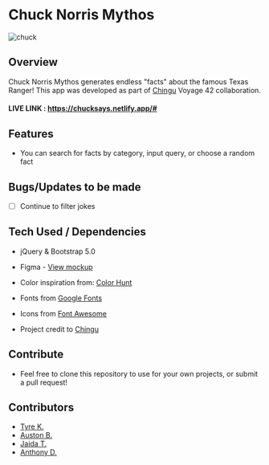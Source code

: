 # Chuck Norris Mythos
![chuck](https://user-images.githubusercontent.com/102535399/218261815-2651cc0f-4331-429a-8591-856c4cd20f68.gif)

## Overview

Chuck Norris Mythos generates endless "facts" about the famous Texas Ranger! This app was developed as part of [Chingu](https://www.chingu.io/) Voyage 42 collaboration.

#### LIVE LINK : https://chucksays.netlify.app/#

## Features

- You can search for facts by category, input query, or choose a random fact


## Bugs/Updates to be made

- [ ] Continue to filter jokes

## Tech Used / Dependencies

- jQuery & Bootstrap 5.0

- Figma - [View mockup](https://www.figma.com/file/8Cf2Xklv7hueuthffNQ0J1/Chuck-Norris-%22Fact-Generator%22?node-id=0%3A1&t=WMkQ2k8F2f6gmwpX-1)

- Color inspiration from: [Color Hunt](https://colorhunt.co/)

- Fonts from [Google Fonts](https://fonts.google.com/)

- Icons from [Font Awesome](https://fontawesome.com/)

- Project credit to [Chingu](https://www.chingu.io/)

## Contribute

- Feel free to clone this repository to use for your own projects, or submit a pull request!

## Contributors
- [Tyre K.](https://github.com/TyreKing)
- [Auston B.](https://github.com/AustonBoyd)
- [Jaida T.](https://github.com/jtaylor1204)
- [Anthony D.](https://github.com/keeping2Code)

